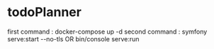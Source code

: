 # todoPlanner
first command :  docker-compose up -d
second command :  symfony serve:start --no-tls OR bin/console serve:run
